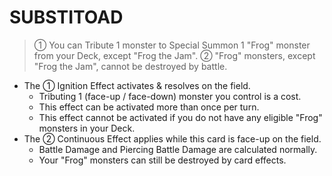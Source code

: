 
# SUBSTITOAD  
> ① You can Tribute 1 monster to Special Summon 1 "Frog" monster from your Deck, except "Frog the Jam". ② "Frog" monsters, except "Frog the Jam", cannot be destroyed by battle.

*   The ① Ignition Effect activates & resolves on the field.
    *   Tributing 1 (face-up / face-down) monster you control is a cost.
    *   This effect can be activated more than once per turn.
    *   This effect cannot be activated if you do not have any eligible "Frog" monsters in your Deck.
*   The ② Continuous Effect applies while this card is face-up on the field.
    *   Battle Damage and Piercing Battle Damage are calculated normally.
    *   Your "Frog" monsters can still be destroyed by card effects.

  
